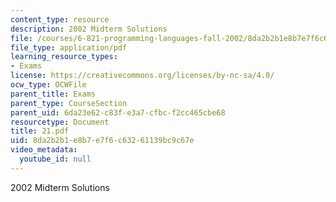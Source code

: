 ```yaml
---
content_type: resource
description: 2002 Midterm Solutions
file: /courses/6-821-programming-languages-fall-2002/8da2b2b1e8b7e7f6c63261139bc9c67e_21.pdf
file_type: application/pdf
learning_resource_types:
- Exams
license: https://creativecommons.org/licenses/by-nc-sa/4.0/
ocw_type: OCWFile
parent_title: Exams
parent_type: CourseSection
parent_uid: 6da23e62-c83f-e3a7-cfbc-f2cc465cbe68
resourcetype: Document
title: 21.pdf
uid: 8da2b2b1-e8b7-e7f6-c632-61139bc9c67e
video_metadata:
  youtube_id: null
---
```

2002 Midterm Solutions